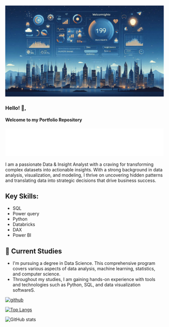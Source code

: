 ![Welcome Banner ](images/Welcome.jfif)

### Hello! 👋, 
#### Welcome to my Portfolio Repository

![Welcome Banner ](images/aboutme_logo_white.png)

I am a passionate Data & Insight Analyst with a craving for transforming complex datasets into actionable insights. With a strong background in data analysis, visualization, and modeling, I thrive on uncovering hidden patterns and translating data into strategic decisions that drive business success.



## Key Skills: 
* SQL
* Power query
* Python
* Databricks
* DAX
* Power BI

## 🌱 Current Studies
  - I'm pursuing a degree in Data Science. This comprehensive program covers various aspects of data analysis, machine learning, statistics, and computer science.
  - Throughout my studies, I am gaining hands-on experience with tools and technologies such as Python, SQL, and data visualization softwareS.


[<img src='https://cdn.jsdelivr.net/npm/simple-icons@3.0.1/icons/github.svg' alt='github' height='40'>](https://github.com/charithrd)  

[![Top Langs](https://github-readme-stats.vercel.app/api/top-langs/?username=charithrd)](https://github.com/anuraghazra/github-readme-stats)

![GitHub stats](https://github-readme-stats.vercel.app/api?username=charithrd&show_icons=true)  

